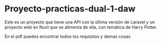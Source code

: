 # Proyecto-practicas-dual-1-daw
Este es un proyecto que tiene una API con la última versión de Laravel y un proyecto web en Nuxt que se alimenta de ella, con temática de Harry Potter.

En el pdf puedes encontrar todos los requisitos y demas cosas